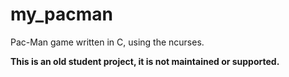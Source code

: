 # my_pacman
Pac-Man game written in C, using the ncurses.

**This is an old student project, it is not maintained or supported.**
